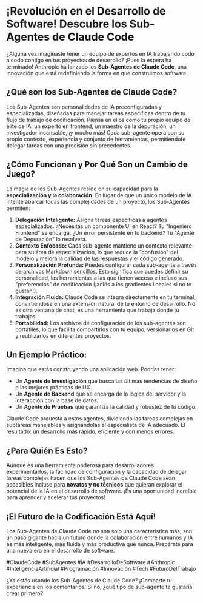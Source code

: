 # ¡Revolución en el Desarrollo de Software! Descubre los Sub-Agentes de Claude Code

¿Alguna vez imaginaste tener un equipo de expertos en IA trabajando codo a codo contigo en tus proyectos de desarrollo? ¡Pues la espera ha terminado! Anthropic ha lanzado los **Sub-Agentes de Claude Code**, una innovación que está redefiniendo la forma en que construimos software.

## ¿Qué son los Sub-Agentes de Claude Code?

Los Sub-Agentes son personalidades de IA preconfiguradas y especializadas, diseñadas para manejar tareas específicas dentro de tu flujo de trabajo de codificación. Piensa en ellos como tu propio equipo de élite de IA: un experto en frontend, un maestro de la depuración, un investigador incansable, ¡y mucho más! Cada sub-agente opera con su propio contexto, experiencia y conjunto de herramientas, permitiéndote delegar tareas con una precisión sin precedentes.

## ¿Cómo Funcionan y Por Qué Son un Cambio de Juego?

La magia de los Sub-Agentes reside en su capacidad para la **especialización y la colaboración**. En lugar de que un único modelo de IA intente abarcar todas las complejidades de un proyecto, los Sub-Agentes permiten:

1.  **Delegación Inteligente:** Asigna tareas específicas a agentes especializados. ¿Necesitas un componente UI en React? Tu "Ingeniero Frontend" se encarga. ¿Un error persistente en tu backend? Tu "Agente de Depuración" lo resolverá.
2.  **Contexto Enfocado:** Cada sub-agente mantiene un contexto relevante para su área de especialización, lo que reduce la "confusión" del modelo y mejora la calidad de las respuestas y el código generado.
3.  **Personalización Profunda:** Puedes configurar cada sub-agente a través de archivos Markdown sencillos. Esto significa que puedes definir su personalidad, las herramientas a las que tienen acceso e incluso sus "preferencias" de codificación (¡adiós a los gradientes lineales si no te gustan!).
4.  **Integración Fluida:** Claude Code se integra directamente en tu terminal, convirtiéndose en una extensión natural de tu entorno de desarrollo. No es otra ventana de chat, es una herramienta que trabaja donde tú trabajas.
5.  **Portabilidad:** Los archivos de configuración de los sub-agentes son portátiles, lo que facilita compartirlos con tu equipo, versionarlos en Git y reutilizarlos en diferentes proyectos.

## Un Ejemplo Práctico:

Imagina que estás construyendo una aplicación web. Podrías tener:

*   Un **Agente de Investigación** que busca las últimas tendencias de diseño o las mejores prácticas de UX.
*   Un **Agente de Backend** que se encarga de la lógica del servidor y la interacción con la base de datos.
*   Un **Agente de Pruebas** que garantiza la calidad y robustez de tu código.

Claude Code orquesta a estos agentes, dividiendo las tareas complejas en subtareas manejables y asignándolas al especialista de IA adecuado. El resultado: un desarrollo más rápido, eficiente y con menos errores.

## ¿Para Quién Es Esto?

Aunque es una herramienta poderosa para desarrolladores experimentados, la facilidad de configuración y la capacidad de delegar tareas complejas hacen que los Sub-Agentes de Claude Code sean accesibles incluso para **novatos y no técnicos** que quieran explorar el potencial de la IA en el desarrollo de software. ¡Es una oportunidad increíble para aprender y acelerar tus proyectos!

## ¡El Futuro de la Codificación Está Aquí!

Los Sub-Agentes de Claude Code no son solo una característica más; son un paso gigante hacia un futuro donde la colaboración entre humanos y IA es más inteligente, más fluida y más productiva que nunca. Prepárate para una nueva era en el desarrollo de software.

#ClaudeCode #SubAgentes #IA #DesarrolloDeSoftware #Anthropic #InteligenciaArtificial #Programación #Innovación #Tech #FuturoDelTrabajo

¿Ya estás usando los Sub-Agentes de Claude Code? ¡Comparte tu experiencia en los comentarios! Si no, ¿qué tipo de sub-agente te gustaría crear primero?

